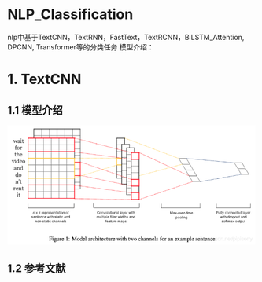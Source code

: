 # NLP_Classification
nlp中基于TextCNN，TextRNN，FastText，TextRCNN，BiLSTM_Attention, DPCNN, Transformer等的分类任务
模型介绍：
# 1. TextCNN
## 1.1 模型介绍
![Image text](https://github.com/SmileLLJuan/NLP_Classification/blob/main/images/20181218202058753.png)
## 1.2 参考文献



